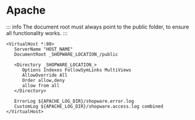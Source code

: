 # Apache

::: info
The document root must always point to the public folder, to ensure all functionality works.
:::

```text
<VirtualHost *:80>
   ServerName "HOST_NAME"
   DocumentRoot _SHOPWARE_LOCATION_/public

   <Directory _SHOPWARE_LOCATION_>
      Options Indexes FollowSymLinks MultiViews
      AllowOverride All
      Order allow,deny
      allow from all
   </Directory>

   ErrorLog ${APACHE_LOG_DIR}/shopware.error.log
   CustomLog ${APACHE_LOG_DIR}/shopware.access.log combined
</VirtualHost>
```

